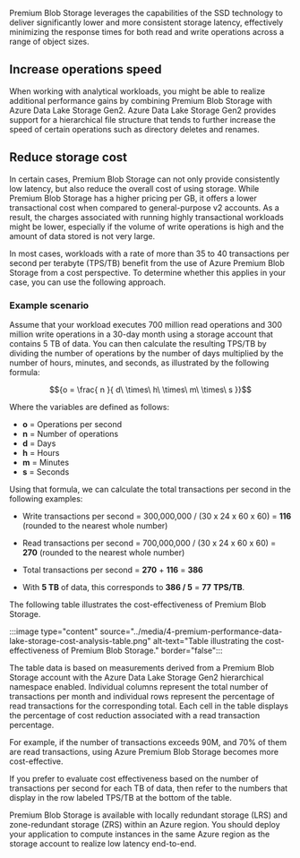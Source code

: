 Premium Blob Storage leverages the capabilities of the SSD technology to deliver significantly lower and more consistent storage latency, effectively minimizing the response times for both read and write operations across a range of object sizes.

## Increase operations speed

When working with analytical workloads, you might be able to realize additional performance gains by combining Premium Blob Storage with Azure Data Lake Storage Gen2. Azure Data Lake Storage Gen2 provides support for a hierarchical file structure that tends to further increase the speed of certain operations such as directory deletes and renames.

## Reduce storage cost

In certain cases, Premium Blob Storage can not only provide consistently low latency, but also reduce the overall cost of using storage. While Premium Blob Storage has a higher pricing per GB, it offers a lower transactional cost when compared to general-purpose v2 accounts. As a result, the charges associated with running highly transactional workloads might be lower, especially if the volume of write operations is high and the amount of data stored is not very large.

In most cases, workloads with a rate of more than 35 to 40 transactions per second per terabyte (TPS/TB) benefit from the use of Azure Premium Blob Storage from a cost perspective. To determine whether this applies in your case, you can use the following approach.

### Example scenario

Assume that your workload executes 700 million read operations and 300 million write operations in a 30-day month using a storage account that contains 5 TB of data. You can then calculate the resulting TPS/TB by dividing the number of operations by the number of days multiplied by the number of hours, minutes, and seconds, as illustrated by the following formula:

$${o = \frac{ n }{ d\ \times\ h\ \times\ m\ \times\ s }}$$

Where the variables are defined as follows:

- **o** = Operations per second
- **n** = Number of operations
- **d** = Days
- **h** = Hours
- **m** = Minutes
- **s** = Seconds

Using that formula, we can calculate the total transactions per second in the following examples:

- Write transactions per second = 300,000,000 / (30 x 24 x 60 x 60) = **116** (rounded to the nearest whole number)

- Read transactions per second = 700,000,000 / (30 x 24 x 60 x 60) = **270** (rounded to the nearest whole number)

- Total transactions per second = **270** + **116** = **386**

- With **5 TB** of data, this corresponds to **386 / 5** = **77** **TPS/TB**.

The following table illustrates the cost-effectiveness of Premium Blob Storage.

:::image type="content" source="../media/4-premium-performance-data-lake-storage-cost-analysis-table.png" alt-text="Table illustrating the cost-effectiveness of Premium Blob Storage." border="false":::

The table data is based on measurements derived from a Premium Blob Storage account with the Azure Data Lake Storage Gen2 hierarchical namespace enabled. Individual columns represent the total number of transactions per month and individual rows represent the percentage of read transactions for the corresponding total. Each cell in the table displays the percentage of cost reduction associated with a read transaction percentage.

For example, if the number of transactions exceeds 90M, and 70% of them are read transactions, using Azure Premium Blob Storage becomes more cost-effective.

If you prefer to evaluate cost effectiveness based on the number of transactions per second for each TB of data, then refer to the numbers that display in the row labeled TPS/TB at the bottom of the table.

Premium Blob Storage is available with locally redundant storage (LRS) and zone-redundant storage (ZRS) within an Azure region. You should deploy your application to compute instances in the same Azure region as the storage account to realize low latency end-to-end.
